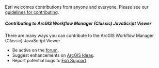 Esri welcomes contributions from anyone and everyone. Please see our [guidelines for contributing](https://github.com/esri/contributing).

##### Contributing to ArcGIS Workflow Manager (Classic) JavaScript Viewer
There are many ways you can contribute to the ArcGIS Workflow Manager (Classic) JavaScript Viewer.

* Be active on the [forum](http://forums.arcgis.com/forums/71-Workflow-Manager).
* Suggest enhancements on [ArcGIS Ideas](http://ideas.arcgis.com/).
* Report potential bugs to [Esri Support](http://support.esri.com/en/).
